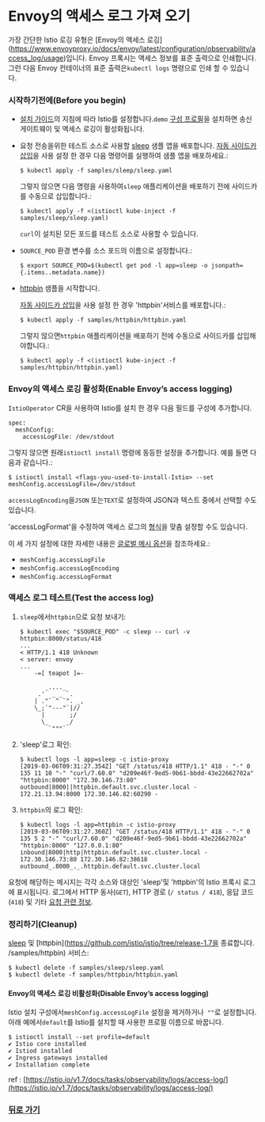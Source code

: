 # Envoy의 액세스 로그 가져 오기


가장 간단한 Istio 로깅 유형은 [Envoy의 액세스 로깅] (https://www.envoyproxy.io/docs/envoy/latest/configuration/observability/access_log/usage)입니다. Envoy 프록시는 액세스 정보를 표준 출력으로 인쇄합니다. 그런 다음 Envoy 컨테이너의 표준 출력은`kubectl logs` 명령으로 인쇄 할 수 있습니다.

### 시작하기전에(Before you begin)

* [설치 가이드](https://istio.io/v1.7/docs/setup/)의 지침에 따라 Istio를 설정합니다.`demo` [구성 프로필](https://istio.io/v1.7/docs/setup/additional-setup/config-profiles/)을 설치하면 송신 게이트웨이 및 액세스 로깅이 활성화됩니다.
* 요청 전송을위한 테스트 소스로 사용할 [sleep](https://github.com/istio/istio/tree/release-1.7/samples/sleep) 샘플 앱을 배포합니다. [자동 사이드카 삽입](https://istio.io/v1.7/docs/setup/additional-setup/sidecar-injection/#automatic-sidecar-injection)을 사용 설정 한 경우 다음 명령어를 실행하여 샘플 앱을 배포하세요.:


  ```text
  $ kubectl apply -f samples/sleep/sleep.yaml
  ```

  그렇지 않으면 다음 명령을 사용하여`sleep` 애플리케이션을 배포하기 전에 사이드카를 수동으로 삽입합니다.:

  ```text
  $ kubectl apply -f <(istioctl kube-inject -f samples/sleep/sleep.yaml)
  ```

  `curl`이 설치된 모든 포드를 테스트 소스로 사용할 수 있습니다.

* `SOURCE_POD` 환경 변수를 소스 포드의 이름으로 설정합니다.:

  ```text
  $ export SOURCE_POD=$(kubectl get pod -l app=sleep -o jsonpath={.items..metadata.name})
  ```

* [httpbin](https://github.com/istio/istio/tree/release-1.7/samples/httpbin) 샘플을 시작합니다.

  [자동 사이드카 삽입](https://istio.io/v1.7/docs/setup/additional-setup/sidecar-injection/#automatic-sidecar-injection)을 사용 설정 한 경우 'httpbin'서비스를 배포합니다.:

  ```text
  $ kubectl apply -f samples/httpbin/httpbin.yaml
  ```

  그렇지 않으면`httpbin` 애플리케이션을 배포하기 전에 수동으로 사이드카를 삽입해야합니다.:

  ```text
  $ kubectl apply -f <(istioctl kube-inject -f samples/httpbin/httpbin.yaml)
  ```

### Envoy의 액세스 로깅 활성화(Enable Envoy’s access logging)

`IstioOperator` CR을 사용하여 Istio를 설치 한 경우 다음 필드를 구성에 추가합니다.

```text
spec:
  meshConfig:
    accessLogFile: /dev/stdout
```

그렇지 않으면 원래`istioctl install` 명령에 동등한 설정을 추가합니다. 예를 들면 다음과 같습니다.:

```text
$ istioctl install <flags-you-used-to-install-Istio> --set meshConfig.accessLogFile=/dev/stdout
```

`accessLogEncoding`을`JSON` 또는`TEXT`로 설정하여 JSON과 텍스트 중에서 선택할 수도 있습니다.

'accessLogFormat'을 수정하여 액세스 로그의 [형식](https://www.envoyproxy.io/docs/envoy/latest/configuration/observability/access_log/usage#format-rules)을 맞춤 설정할 수도 있습니다.

이 세 가지 설정에 대한 자세한 내용은 [글로벌 메시 옵션](https://istio.io/v1.7/docs/reference/config/istio.mesh.v1alpha1/#MeshConfig)을 참조하세요.:

* `meshConfig.accessLogFile`
* `meshConfig.accessLogEncoding`
* `meshConfig.accessLogFormat`

### 액세스 로그 테스트(Test the access log)

1. `sleep`에서`httpbin`으로 요청 보내기:

   ```text
   $ kubectl exec "$SOURCE_POD" -c sleep -- curl -v httpbin:8000/status/418
   ...
   < HTTP/1.1 418 Unknown
   < server: envoy
   ...
       -=[ teapot ]=-

          _...._
        .'  _ _ `.
       | ."` ^ `". _,
       \_;`"---"`|//
         |       ;/
         \_     _/
           `"""`
   ```

2. 'sleep'로그 확인:

   ```text
   $ kubectl logs -l app=sleep -c istio-proxy
   [2019-03-06T09:31:27.354Z] "GET /status/418 HTTP/1.1" 418 - "-" 0 135 11 10 "-" "curl/7.60.0" "d209e46f-9ed5-9b61-bbdd-43e22662702a" "httpbin:8000" "172.30.146.73:80" outbound|8000||httpbin.default.svc.cluster.local - 172.21.13.94:8000 172.30.146.82:60290 -
   ```

3. `httpbin`의 로그 확인:

   ```text
   $ kubectl logs -l app=httpbin -c istio-proxy
   [2019-03-06T09:31:27.360Z] "GET /status/418 HTTP/1.1" 418 - "-" 0 135 5 2 "-" "curl/7.60.0" "d209e46f-9ed5-9b61-bbdd-43e22662702a" "httpbin:8000" "127.0.0.1:80" inbound|8000|http|httpbin.default.svc.cluster.local - 172.30.146.73:80 172.30.146.82:38618 outbound_.8000_._.httpbin.default.svc.cluster.local
   ```

요청에 해당하는 메시지는 각각 소스와 대상인 'sleep'및 'httpbin'의 Istio 프록시 로그에 표시됩니다. 로그에서 HTTP 동사\(`GET`\), HTTP 경로 \(`/ status / 418`\), 응답 코드 \(`418`\) 및 기타 [요청 관련 정보](https://www.envoyproxy.io/docs/envoy/latest/configuration/observability/access_log/usage#format-rules).

### 정리하기(Cleanup)

[sleep](https://github.com/istio/istio/tree/release-1.7/samples/sleep) 및 [httpbin](https://github.com/istio/istio/tree/release-1.7을 종료합니다. /samples/httpbin) 서비스:

```text
$ kubectl delete -f samples/sleep/sleep.yaml
$ kubectl delete -f samples/httpbin/httpbin.yaml
```

#### Envoy의 액세스 로깅 비활성화(Disable Envoy’s access logging)

Istio 설치 구성에서`meshConfig.accessLogFile` 설정을 제거하거나` ""`로 설정합니다. 아래 예에서`default`를 Istio를 설치할 때 사용한 프로필 이름으로 바꿉니다.

```text
$ istioctl install --set profile=default
✔ Istio core installed
✔ Istiod installed
✔ Ingress gateways installed
✔ Installation complete
```

ref : [https://istio.io/v1.7/docs/tasks/observability/logs/access-log/](https://istio.io/v1.7/docs/tasks/observability/logs/access-log/)

### [뒤로 가기](./README.md)
